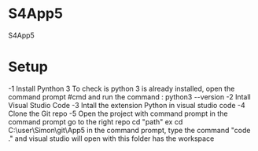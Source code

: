 # S4App5
S4App5
# Setup
-1 Install Pynthon 3
        To check is python 3 is already installed, open the command prompt #cmd and run the command : python3 --version
-2 Intall Visual Studio Code
-3 Intall the extension Python in visual studio code
-4 Clone the Git repo
-5 Open the project with command prompt
        in the command prompt go to the right repo cd "path" ex cd C:\user\Simon\git\App5
        in the command prompt, type the command "code ." and visual studio will open with this folder has the workspace
        